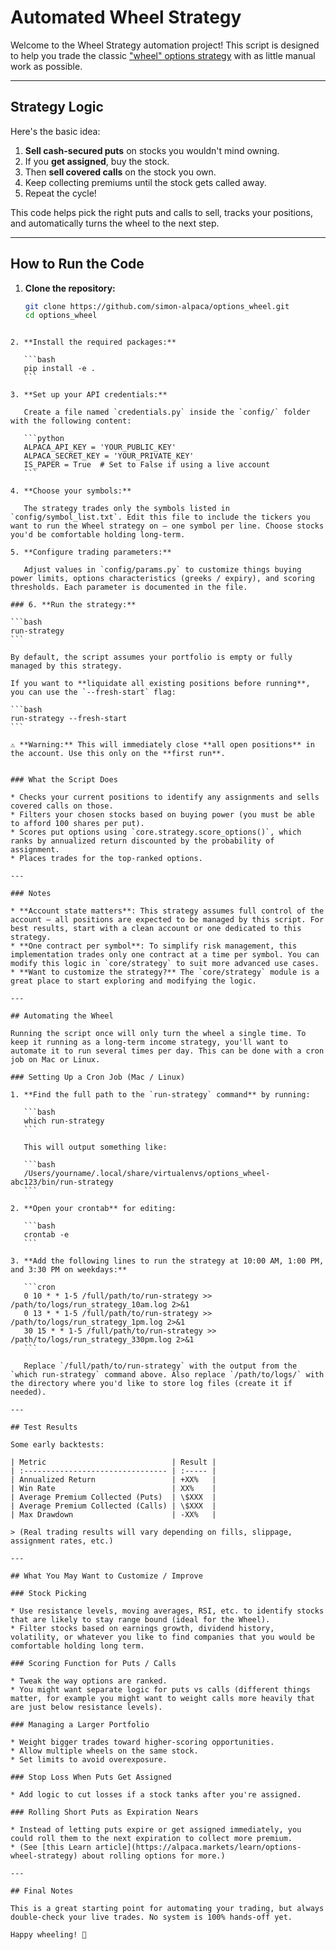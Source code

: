 # Automated Wheel Strategy

Welcome to the Wheel Strategy automation project!
This script is designed to help you trade the classic ["wheel" options strategy](https://alpaca.markets/learn/options-wheel-strategy) with as little manual work as possible.

---

## Strategy Logic

Here's the basic idea:

1. **Sell cash-secured puts** on stocks you wouldn't mind owning.
2. If you **get assigned**, buy the stock.
3. Then **sell covered calls** on the stock you own.
4. Keep collecting premiums until the stock gets called away.
5. Repeat the cycle!

This code helps pick the right puts and calls to sell, tracks your positions, and automatically turns the wheel to the next step.

---

## How to Run the Code

1. **Clone the repository:**

   ```bash
   git clone https://github.com/simon-alpaca/options_wheel.git
   cd options_wheel
````

2. **Install the required packages:**

   ```bash
   pip install -e .
   ```

3. **Set up your API credentials:**

   Create a file named `credentials.py` inside the `config/` folder with the following content:

   ```python
   ALPACA_API_KEY = 'YOUR_PUBLIC_KEY'
   ALPACA_SECRET_KEY = 'YOUR_PRIVATE_KEY'
   IS_PAPER = True  # Set to False if using a live account
   ```

4. **Choose your symbols:**

   The strategy trades only the symbols listed in `config/symbol_list.txt`. Edit this file to include the tickers you want to run the Wheel strategy on — one symbol per line. Choose stocks you'd be comfortable holding long-term.

5. **Configure trading parameters:**

   Adjust values in `config/params.py` to customize things buying power limits, options characteristics (greeks / expiry), and scoring thresholds. Each parameter is documented in the file.

### 6. **Run the strategy:**

```bash
run-strategy
```

By default, the script assumes your portfolio is empty or fully managed by this strategy.

If you want to **liquidate all existing positions before running**, you can use the `--fresh-start` flag:

```bash
run-strategy --fresh-start
```

⚠️ **Warning:** This will immediately close **all open positions** in the account. Use this only on the **first run**.


### What the Script Does

* Checks your current positions to identify any assignments and sells covered calls on those.
* Filters your chosen stocks based on buying power (you must be able to afford 100 shares per put).
* Scores put options using `core.strategy.score_options()`, which ranks by annualized return discounted by the probability of assignment.
* Places trades for the top-ranked options.

---

### Notes

* **Account state matters**: This strategy assumes full control of the account — all positions are expected to be managed by this script. For best results, start with a clean account or one dedicated to this strategy.
* **One contract per symbol**: To simplify risk management, this implementation trades only one contract at a time per symbol. You can modify this logic in `core/strategy` to suit more advanced use cases.
* **Want to customize the strategy?** The `core/strategy` module is a great place to start exploring and modifying the logic.

---

## Automating the Wheel

Running the script once will only turn the wheel a single time. To keep it running as a long-term income strategy, you'll want to automate it to run several times per day. This can be done with a cron job on Mac or Linux.

### Setting Up a Cron Job (Mac / Linux)

1. **Find the full path to the `run-strategy` command** by running:

   ```bash
   which run-strategy
   ```

   This will output something like:

   ```bash
   /Users/yourname/.local/share/virtualenvs/options_wheel-abc123/bin/run-strategy
   ```

2. **Open your crontab** for editing:

   ```bash
   crontab -e
   ```

3. **Add the following lines to run the strategy at 10:00 AM, 1:00 PM, and 3:30 PM on weekdays:**

   ```cron
   0 10 * * 1-5 /full/path/to/run-strategy >> /path/to/logs/run_strategy_10am.log 2>&1
   0 13 * * 1-5 /full/path/to/run-strategy >> /path/to/logs/run_strategy_1pm.log 2>&1
   30 15 * * 1-5 /full/path/to/run-strategy >> /path/to/logs/run_strategy_330pm.log 2>&1
   ```

   Replace `/full/path/to/run-strategy` with the output from the `which run-strategy` command above. Also replace `/path/to/logs/` with the directory where you'd like to store log files (create it if needed).

---

## Test Results

Some early backtests:

| Metric                            | Result |
| :-------------------------------- | :----- |
| Annualized Return                 | +XX%   |
| Win Rate                          | XX%    |
| Average Premium Collected (Puts)  | \$XXX  |
| Average Premium Collected (Calls) | \$XXX  |
| Max Drawdown                      | -XX%   |

> (Real trading results will vary depending on fills, slippage, assignment rates, etc.)

---

## What You May Want to Customize / Improve

### Stock Picking

* Use resistance levels, moving averages, RSI, etc. to identify stocks that are likely to stay range bound (ideal for the Wheel).
* Filter stocks based on earnings growth, dividend history, volatility, or whatever you like to find companies that you would be comfortable holding long term. 

### Scoring Function for Puts / Calls

* Tweak the way options are ranked.
* You might want separate logic for puts vs calls (different things matter, for example you might want to weight calls more heavily that are just below resistance levels).

### Managing a Larger Portfolio

* Weight bigger trades toward higher-scoring opportunities.
* Allow multiple wheels on the same stock.
* Set limits to avoid overexposure.

### Stop Loss When Puts Get Assigned

* Add logic to cut losses if a stock tanks after you're assigned.

### Rolling Short Puts as Expiration Nears

* Instead of letting puts expire or get assigned immediately, you could roll them to the next expiration to collect more premium.
* (See [this Learn article](https://alpaca.markets/learn/options-wheel-strategy) about rolling options for more.)

---

## Final Notes

This is a great starting point for automating your trading, but always double-check your live trades. No system is 100% hands-off yet.

Happy wheeling! 🚀
